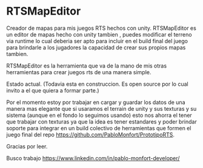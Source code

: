 # RTSMapEditor
Creador de mapas para mis juegos RTS hechos con unity.
RTSMapEditor es un editor de mapas hecho con unity tambien , puedes modificar el terreno via runtime lo cual deberia ser apto para incluir en el build final del juego para brindarle a los jugadores la capacidad de crear sus propios mapas tambien.

RTSMapEditor es la herramienta que va de la mano de mis otras herramientas para crear juegos rts de una manera simple.

Estado actual. (Todavia esta en construccion. Es open source por lo cual invito a el que quiera a formar parte.)

Por el momento estoy por trabajar en cargar y guardar los datos de una manera mas elegante que si usaramos el terrain de unity y sus texturas y su sistema (aunque en el fondo lo seguimos usando) esto nos ahorra el tener que trabajar con texturas ya que la idea es tener estandares y poder brindar soporte para integrar en un build colectivo de herramientas que formen el juego final del repo https://github.com/PabloMonfort/PrototipoRTS.

Gracias por leer.

Busco trabajo https://www.linkedin.com/in/pablo-monfort-developer/
